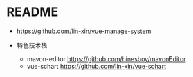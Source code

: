 # README

- https://github.com/lin-xin/vue-manage-system

- 特色技术栈

    - mavon-editor https://github.com/hinesboy/mavonEditor
    - vue-schart https://github.com/lin-xin/vue-schart